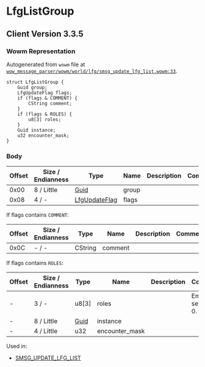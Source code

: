 # LfgListGroup

## Client Version 3.3.5

### Wowm Representation

Autogenerated from `wowm` file at [`wow_message_parser/wowm/world/lfg/smsg_update_lfg_list.wowm:33`](https://github.com/gtker/wow_messages/tree/main/wow_message_parser/wowm/world/lfg/smsg_update_lfg_list.wowm#L33).
```rust,ignore
struct LfgListGroup {
    Guid group;
    LfgUpdateFlag flags;
    if (flags & COMMENT) {
        CString comment;
    }
    if (flags & ROLES) {
        u8[3] roles;
    }
    Guid instance;
    u32 encounter_mask;
}
```
### Body

| Offset | Size / Endianness | Type | Name | Description | Comment |
| ------ | ----------------- | ---- | ---- | ----------- | ------- |
| 0x00 | 8 / Little | [Guid](../spec/packed-guid.md) | group |  |  |
| 0x08 | 4 / - | [LfgUpdateFlag](lfgupdateflag.md) | flags |  |  |

If flags contains `COMMENT`:

| Offset | Size / Endianness | Type | Name | Description | Comment |
| ------ | ----------------- | ---- | ---- | ----------- | ------- |
| 0x0C | - / - | CString | comment |  |  |

If flags contains `ROLES`:

| Offset | Size / Endianness | Type | Name | Description | Comment |
| ------ | ----------------- | ---- | ---- | ----------- | ------- |
| - | 3 / - | u8[3] | roles |  | Emu just sets all to 0. |
| - | 8 / Little | [Guid](../spec/packed-guid.md) | instance |  |  |
| - | 4 / Little | u32 | encounter_mask |  |  |


Used in:
* [SMSG_UPDATE_LFG_LIST](smsg_update_lfg_list.md)


